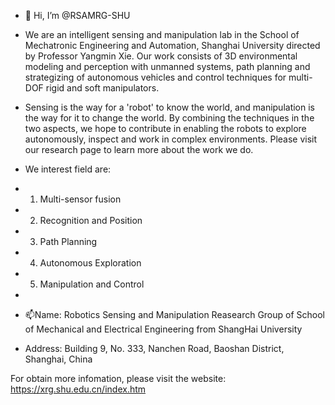 - 👋 Hi, I’m @RSAMRG-SHU
-    We are an intelligent sensing and manipulation lab in the School of Mechatronic Engineering and Automation, Shanghai University directed by Professor Yangmin Xie. Our work consists of 3D environmental modeling and perception with unmanned systems, path planning and strategizing of autonomous vehicles and control techniques for multi-DOF rigid and soft manipulators.

-    Sensing is the way for a 'robot' to know the world, and manipulation is the way for it to change the world. By combining the techniques in the two aspects, we hope to contribute in enabling the robots to explore autonomously, inspect and work in complex environments. Please visit our research page to learn more about the work we do.
  
- We interest field are:
- 1) Multi-sensor fusion
- 2) Recognition and Position
- 3) Path Planning
- 4) Autonomous Exploration
- 5) Manipulation and Control
- 
- 📫Name: Robotics Sensing and Manipulation Reasearch Group of School of Mechanical and Electrical Engineering from ShangHai University
- Address: Building 9, No. 333, Nanchen Road, Baoshan District, Shanghai, China

For obtain more infomation, please visit the website: https://xrg.shu.edu.cn/index.htm
